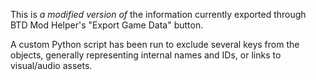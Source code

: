 This is *a modified version of* the information currently exported through BTD Mod Helper's "Export Game Data" button.

A custom Python script has been run to exclude several keys from the objects, generally representing internal names and IDs, or links to visual/audio assets.